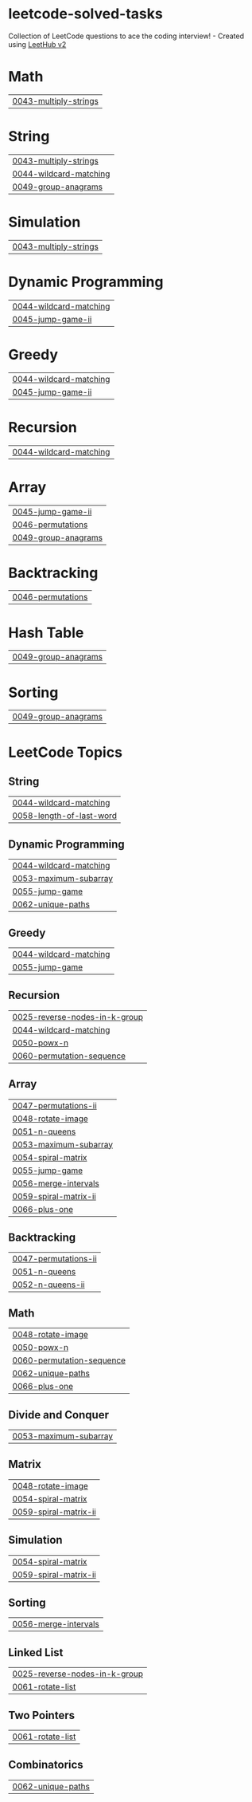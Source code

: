 # leetcode-solved-tasks
Collection of LeetCode questions to ace the coding interview! - Created using [LeetHub v2](https://github.com/arunbhardwaj/LeetHub-2.0)


# Math
|  |
| ------- |
| [0043-multiply-strings](https://github.com/boomboxik/leetcode-solved-tasks/tree/master/0043-multiply-strings) |
# String
|  |
| ------- |
| [0043-multiply-strings](https://github.com/boomboxik/leetcode-solved-tasks/tree/master/0043-multiply-strings) |
| [0044-wildcard-matching](https://github.com/boomboxik/leetcode-solved-tasks/tree/master/0044-wildcard-matching) |
| [0049-group-anagrams](https://github.com/boomboxik/leetcode-solved-tasks/tree/master/0049-group-anagrams) |
# Simulation
|  |
| ------- |
| [0043-multiply-strings](https://github.com/boomboxik/leetcode-solved-tasks/tree/master/0043-multiply-strings) |
# Dynamic Programming
|  |
| ------- |
| [0044-wildcard-matching](https://github.com/boomboxik/leetcode-solved-tasks/tree/master/0044-wildcard-matching) |
| [0045-jump-game-ii](https://github.com/boomboxik/leetcode-solved-tasks/tree/master/0045-jump-game-ii) |
# Greedy
|  |
| ------- |
| [0044-wildcard-matching](https://github.com/boomboxik/leetcode-solved-tasks/tree/master/0044-wildcard-matching) |
| [0045-jump-game-ii](https://github.com/boomboxik/leetcode-solved-tasks/tree/master/0045-jump-game-ii) |
# Recursion
|  |
| ------- |
| [0044-wildcard-matching](https://github.com/boomboxik/leetcode-solved-tasks/tree/master/0044-wildcard-matching) |
# Array
|  |
| ------- |
| [0045-jump-game-ii](https://github.com/boomboxik/leetcode-solved-tasks/tree/master/0045-jump-game-ii) |
| [0046-permutations](https://github.com/boomboxik/leetcode-solved-tasks/tree/master/0046-permutations) |
| [0049-group-anagrams](https://github.com/boomboxik/leetcode-solved-tasks/tree/master/0049-group-anagrams) |
# Backtracking
|  |
| ------- |
| [0046-permutations](https://github.com/boomboxik/leetcode-solved-tasks/tree/master/0046-permutations) |
# Hash Table
|  |
| ------- |
| [0049-group-anagrams](https://github.com/boomboxik/leetcode-solved-tasks/tree/master/0049-group-anagrams) |
# Sorting
|  |
| ------- |
| [0049-group-anagrams](https://github.com/boomboxik/leetcode-solved-tasks/tree/master/0049-group-anagrams) |
<!---LeetCode Topics Start-->
# LeetCode Topics
## String
|  |
| ------- |
| [0044-wildcard-matching](https://github.com/boomboxik/leetcode-solved-tasks/tree/master/0044-wildcard-matching) |
| [0058-length-of-last-word](https://github.com/boomboxik/leetcode-solved-tasks/tree/master/0058-length-of-last-word) |
## Dynamic Programming
|  |
| ------- |
| [0044-wildcard-matching](https://github.com/boomboxik/leetcode-solved-tasks/tree/master/0044-wildcard-matching) |
| [0053-maximum-subarray](https://github.com/boomboxik/leetcode-solved-tasks/tree/master/0053-maximum-subarray) |
| [0055-jump-game](https://github.com/boomboxik/leetcode-solved-tasks/tree/master/0055-jump-game) |
| [0062-unique-paths](https://github.com/boomboxik/leetcode-solved-tasks/tree/master/0062-unique-paths) |
## Greedy
|  |
| ------- |
| [0044-wildcard-matching](https://github.com/boomboxik/leetcode-solved-tasks/tree/master/0044-wildcard-matching) |
| [0055-jump-game](https://github.com/boomboxik/leetcode-solved-tasks/tree/master/0055-jump-game) |
## Recursion
|  |
| ------- |
| [0025-reverse-nodes-in-k-group](https://github.com/boomboxik/leetcode-solved-tasks/tree/master/0025-reverse-nodes-in-k-group) |
| [0044-wildcard-matching](https://github.com/boomboxik/leetcode-solved-tasks/tree/master/0044-wildcard-matching) |
| [0050-powx-n](https://github.com/boomboxik/leetcode-solved-tasks/tree/master/0050-powx-n) |
| [0060-permutation-sequence](https://github.com/boomboxik/leetcode-solved-tasks/tree/master/0060-permutation-sequence) |
## Array
|  |
| ------- |
| [0047-permutations-ii](https://github.com/boomboxik/leetcode-solved-tasks/tree/master/0047-permutations-ii) |
| [0048-rotate-image](https://github.com/boomboxik/leetcode-solved-tasks/tree/master/0048-rotate-image) |
| [0051-n-queens](https://github.com/boomboxik/leetcode-solved-tasks/tree/master/0051-n-queens) |
| [0053-maximum-subarray](https://github.com/boomboxik/leetcode-solved-tasks/tree/master/0053-maximum-subarray) |
| [0054-spiral-matrix](https://github.com/boomboxik/leetcode-solved-tasks/tree/master/0054-spiral-matrix) |
| [0055-jump-game](https://github.com/boomboxik/leetcode-solved-tasks/tree/master/0055-jump-game) |
| [0056-merge-intervals](https://github.com/boomboxik/leetcode-solved-tasks/tree/master/0056-merge-intervals) |
| [0059-spiral-matrix-ii](https://github.com/boomboxik/leetcode-solved-tasks/tree/master/0059-spiral-matrix-ii) |
| [0066-plus-one](https://github.com/boomboxik/leetcode-solved-tasks/tree/master/0066-plus-one) |
## Backtracking
|  |
| ------- |
| [0047-permutations-ii](https://github.com/boomboxik/leetcode-solved-tasks/tree/master/0047-permutations-ii) |
| [0051-n-queens](https://github.com/boomboxik/leetcode-solved-tasks/tree/master/0051-n-queens) |
| [0052-n-queens-ii](https://github.com/boomboxik/leetcode-solved-tasks/tree/master/0052-n-queens-ii) |
## Math
|  |
| ------- |
| [0048-rotate-image](https://github.com/boomboxik/leetcode-solved-tasks/tree/master/0048-rotate-image) |
| [0050-powx-n](https://github.com/boomboxik/leetcode-solved-tasks/tree/master/0050-powx-n) |
| [0060-permutation-sequence](https://github.com/boomboxik/leetcode-solved-tasks/tree/master/0060-permutation-sequence) |
| [0062-unique-paths](https://github.com/boomboxik/leetcode-solved-tasks/tree/master/0062-unique-paths) |
| [0066-plus-one](https://github.com/boomboxik/leetcode-solved-tasks/tree/master/0066-plus-one) |
## Divide and Conquer
|  |
| ------- |
| [0053-maximum-subarray](https://github.com/boomboxik/leetcode-solved-tasks/tree/master/0053-maximum-subarray) |
## Matrix
|  |
| ------- |
| [0048-rotate-image](https://github.com/boomboxik/leetcode-solved-tasks/tree/master/0048-rotate-image) |
| [0054-spiral-matrix](https://github.com/boomboxik/leetcode-solved-tasks/tree/master/0054-spiral-matrix) |
| [0059-spiral-matrix-ii](https://github.com/boomboxik/leetcode-solved-tasks/tree/master/0059-spiral-matrix-ii) |
## Simulation
|  |
| ------- |
| [0054-spiral-matrix](https://github.com/boomboxik/leetcode-solved-tasks/tree/master/0054-spiral-matrix) |
| [0059-spiral-matrix-ii](https://github.com/boomboxik/leetcode-solved-tasks/tree/master/0059-spiral-matrix-ii) |
## Sorting
|  |
| ------- |
| [0056-merge-intervals](https://github.com/boomboxik/leetcode-solved-tasks/tree/master/0056-merge-intervals) |
## Linked List
|  |
| ------- |
| [0025-reverse-nodes-in-k-group](https://github.com/boomboxik/leetcode-solved-tasks/tree/master/0025-reverse-nodes-in-k-group) |
| [0061-rotate-list](https://github.com/boomboxik/leetcode-solved-tasks/tree/master/0061-rotate-list) |
## Two Pointers
|  |
| ------- |
| [0061-rotate-list](https://github.com/boomboxik/leetcode-solved-tasks/tree/master/0061-rotate-list) |
## Combinatorics
|  |
| ------- |
| [0062-unique-paths](https://github.com/boomboxik/leetcode-solved-tasks/tree/master/0062-unique-paths) |
<!---LeetCode Topics End-->